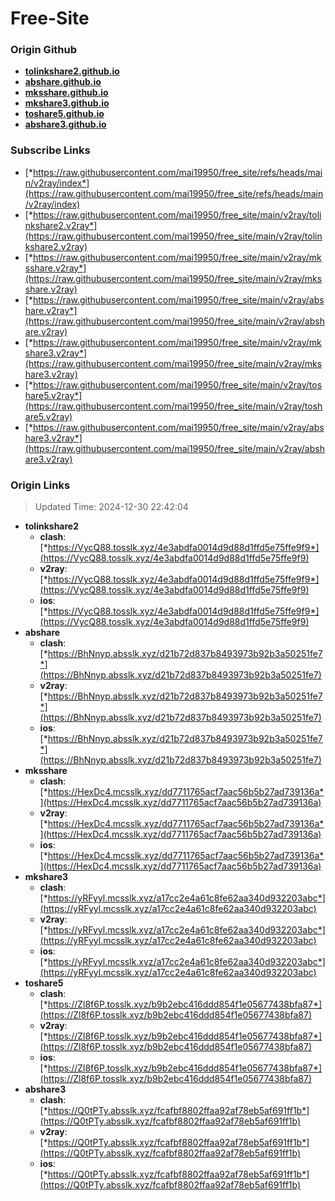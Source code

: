 # Free-Site

### Origin Github

- [**tolinkshare2.github.io**](https://github.com/tolinkshare2/tolinkshare2.github.io)
- [**abshare.github.io**](https://github.com/abshare/abshare.github.io)
- [**mksshare.github.io**](https://github.com/mksshare/mksshare.github.io)
- [**mkshare3.github.io**](https://github.com/mkshare3/mkshare3.github.io)
- [**toshare5.github.io**](https://github.com/toshare5/toshare5.github.io)
- [**abshare3.github.io**](https://github.com/abshare3/abshare3.github.io)

### Subscribe Links

- [*https://raw.githubusercontent.com/mai19950/free_site/refs/heads/main/v2ray/index*](https://raw.githubusercontent.com/mai19950/free_site/refs/heads/main/v2ray/index)
- [*https://raw.githubusercontent.com/mai19950/free_site/main/v2ray/tolinkshare2.v2ray*](https://raw.githubusercontent.com/mai19950/free_site/main/v2ray/tolinkshare2.v2ray)
- [*https://raw.githubusercontent.com/mai19950/free_site/main/v2ray/mksshare.v2ray*](https://raw.githubusercontent.com/mai19950/free_site/main/v2ray/mksshare.v2ray)
- [*https://raw.githubusercontent.com/mai19950/free_site/main/v2ray/abshare.v2ray*](https://raw.githubusercontent.com/mai19950/free_site/main/v2ray/abshare.v2ray)
- [*https://raw.githubusercontent.com/mai19950/free_site/main/v2ray/mkshare3.v2ray*](https://raw.githubusercontent.com/mai19950/free_site/main/v2ray/mkshare3.v2ray)
- [*https://raw.githubusercontent.com/mai19950/free_site/main/v2ray/toshare5.v2ray*](https://raw.githubusercontent.com/mai19950/free_site/main/v2ray/toshare5.v2ray)
- [*https://raw.githubusercontent.com/mai19950/free_site/main/v2ray/abshare3.v2ray*](https://raw.githubusercontent.com/mai19950/free_site/main/v2ray/abshare3.v2ray)

### Origin Links

> Updated Time: 2024-12-30 22:42:04

- **tolinkshare2**
  - **clash**: [*https://VycQ88.tosslk.xyz/4e3abdfa0014d9d88d1ffd5e75ffe9f9*](https://VycQ88.tosslk.xyz/4e3abdfa0014d9d88d1ffd5e75ffe9f9)
  - **v2ray**: [*https://VycQ88.tosslk.xyz/4e3abdfa0014d9d88d1ffd5e75ffe9f9*](https://VycQ88.tosslk.xyz/4e3abdfa0014d9d88d1ffd5e75ffe9f9)
  - **ios**: [*https://VycQ88.tosslk.xyz/4e3abdfa0014d9d88d1ffd5e75ffe9f9*](https://VycQ88.tosslk.xyz/4e3abdfa0014d9d88d1ffd5e75ffe9f9)
- **abshare**
  - **clash**: [*https://BhNnyp.absslk.xyz/d21b72d837b8493973b92b3a50251fe7*](https://BhNnyp.absslk.xyz/d21b72d837b8493973b92b3a50251fe7)
  - **v2ray**: [*https://BhNnyp.absslk.xyz/d21b72d837b8493973b92b3a50251fe7*](https://BhNnyp.absslk.xyz/d21b72d837b8493973b92b3a50251fe7)
  - **ios**: [*https://BhNnyp.absslk.xyz/d21b72d837b8493973b92b3a50251fe7*](https://BhNnyp.absslk.xyz/d21b72d837b8493973b92b3a50251fe7)
- **mksshare**
  - **clash**: [*https://HexDc4.mcsslk.xyz/dd7711765acf7aac56b5b27ad739136a*](https://HexDc4.mcsslk.xyz/dd7711765acf7aac56b5b27ad739136a)
  - **v2ray**: [*https://HexDc4.mcsslk.xyz/dd7711765acf7aac56b5b27ad739136a*](https://HexDc4.mcsslk.xyz/dd7711765acf7aac56b5b27ad739136a)
  - **ios**: [*https://HexDc4.mcsslk.xyz/dd7711765acf7aac56b5b27ad739136a*](https://HexDc4.mcsslk.xyz/dd7711765acf7aac56b5b27ad739136a)
- **mkshare3**
  - **clash**: [*https://yRFyyl.mcsslk.xyz/a17cc2e4a61c8fe62aa340d932203abc*](https://yRFyyl.mcsslk.xyz/a17cc2e4a61c8fe62aa340d932203abc)
  - **v2ray**: [*https://yRFyyl.mcsslk.xyz/a17cc2e4a61c8fe62aa340d932203abc*](https://yRFyyl.mcsslk.xyz/a17cc2e4a61c8fe62aa340d932203abc)
  - **ios**: [*https://yRFyyl.mcsslk.xyz/a17cc2e4a61c8fe62aa340d932203abc*](https://yRFyyl.mcsslk.xyz/a17cc2e4a61c8fe62aa340d932203abc)
- **toshare5**
  - **clash**: [*https://Zl8f6P.tosslk.xyz/b9b2ebc416ddd854f1e05677438bfa87*](https://Zl8f6P.tosslk.xyz/b9b2ebc416ddd854f1e05677438bfa87)
  - **v2ray**: [*https://Zl8f6P.tosslk.xyz/b9b2ebc416ddd854f1e05677438bfa87*](https://Zl8f6P.tosslk.xyz/b9b2ebc416ddd854f1e05677438bfa87)
  - **ios**: [*https://Zl8f6P.tosslk.xyz/b9b2ebc416ddd854f1e05677438bfa87*](https://Zl8f6P.tosslk.xyz/b9b2ebc416ddd854f1e05677438bfa87)
- **abshare3**
  - **clash**: [*https://Q0tPTy.absslk.xyz/fcafbf8802ffaa92af78eb5af691ff1b*](https://Q0tPTy.absslk.xyz/fcafbf8802ffaa92af78eb5af691ff1b)
  - **v2ray**: [*https://Q0tPTy.absslk.xyz/fcafbf8802ffaa92af78eb5af691ff1b*](https://Q0tPTy.absslk.xyz/fcafbf8802ffaa92af78eb5af691ff1b)
  - **ios**: [*https://Q0tPTy.absslk.xyz/fcafbf8802ffaa92af78eb5af691ff1b*](https://Q0tPTy.absslk.xyz/fcafbf8802ffaa92af78eb5af691ff1b)
